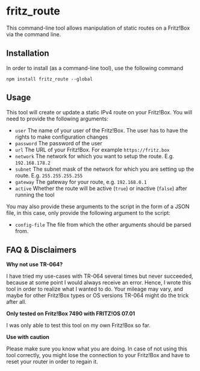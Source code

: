 # fritz_route
This command-line tool allows manipulation of static routes on a Fritz!Box via the command line.

## Installation
In order to install (as a command-line tool), use the following command

```shell
npm install fritz_route --global
```

## Usage
This tool will create or update a static IPv4 route on your Fritz!Box. You will need to provide the following arguments:
* `user` The name of your user of the Fritz!Box. The user has to have the rights to make configuration changes
* `password` The password of the user
* `url` The URL of your Fritz!Box. For example `https://fritz.box`
* `network` The network for which you want to setup the route. E.g. `192.168.178.2`
* `subnet` The subnet mask of the network for which you are setting up the route. E.g. `255.255.255.255`
* `gateway` The gateway for your route, e.g. `192.168.0.1`
* `active` Whether the route will be active (`true`) or inactive (`false`) after running the tool
    
You may also provide these arguments to the script in the form of a JSON file, in this case, only provide the following argument to the script:

* `config-file` The file from which the other arguments should be parsed from.

## FAQ & Disclaimers
**Why not use TR-064?**

I have tried my use-cases with TR-064 several times but never succeeded, because at some point I would always receive an error. Hence, I wrote this tool in order to realize what I wanted to do. Your mileage may vary, and maybe for other Fritz!Box types or OS versions TR-064 might do the trick after all.

**Only tested on Fritz!Box 7490 with FRITZ!OS 07.01**

I was only able to test this tool on my own Fritz!Box so far.

**Use with caution**

Please make sure you know what you are doing. In case of not using this tool correctly, you might lose the connection to your Fritz!Box and have to reset your router in order to regain it.